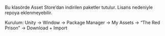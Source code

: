 Bu klasörde Asset Store’dan indirilen paketler tutulur. 
Lisans nedeniyle repoya eklenmeyebilir.

Kurulum:
Unity → Window → Package Manager → My Assets → “The Red Prison” → Download + Import
